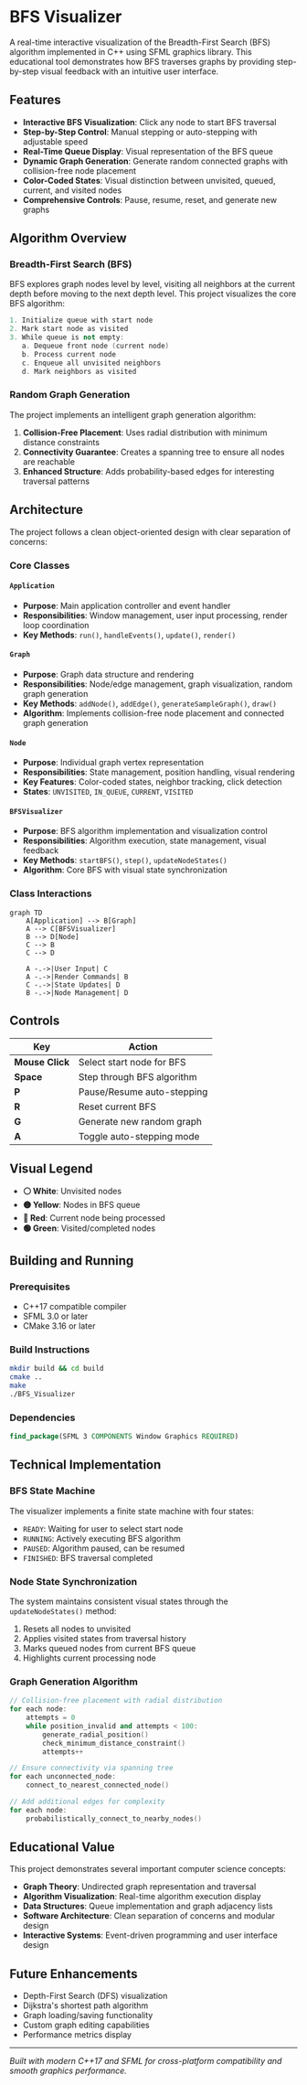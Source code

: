 # BFS Visualizer

A real-time interactive visualization of the Breadth-First Search (BFS) algorithm implemented in C++ using SFML graphics library. This educational tool demonstrates how BFS traverses graphs by providing step-by-step visual feedback with an intuitive user interface.

## Features

- **Interactive BFS Visualization**: Click any node to start BFS traversal
- **Step-by-Step Control**: Manual stepping or auto-stepping with adjustable speed
- **Real-Time Queue Display**: Visual representation of the BFS queue
- **Dynamic Graph Generation**: Generate random connected graphs with collision-free node placement
- **Color-Coded States**: Visual distinction between unvisited, queued, current, and visited nodes
- **Comprehensive Controls**: Pause, resume, reset, and generate new graphs

## Algorithm Overview

### Breadth-First Search (BFS)

BFS explores graph nodes level by level, visiting all neighbors at the current depth before moving to the next depth level. This project visualizes the core BFS algorithm:

```cpp
1. Initialize queue with start node
2. Mark start node as visited
3. While queue is not empty:
   a. Dequeue front node (current node)
   b. Process current node
   c. Enqueue all unvisited neighbors
   d. Mark neighbors as visited
```

### Random Graph Generation

The project implements an intelligent graph generation algorithm:

1. **Collision-Free Placement**: Uses radial distribution with minimum distance constraints
2. **Connectivity Guarantee**: Creates a spanning tree to ensure all nodes are reachable
3. **Enhanced Structure**: Adds probability-based edges for interesting traversal patterns

## Architecture

The project follows a clean object-oriented design with clear separation of concerns:

### Core Classes

#### `Application`

- **Purpose**: Main application controller and event handler
- **Responsibilities**: Window management, user input processing, render loop coordination
- **Key Methods**: `run()`, `handleEvents()`, `update()`, `render()`

#### `Graph`

- **Purpose**: Graph data structure and rendering
- **Responsibilities**: Node/edge management, graph visualization, random graph generation
- **Key Methods**: `addNode()`, `addEdge()`, `generateSampleGraph()`, `draw()`
- **Algorithm**: Implements collision-free node placement and connected graph generation

#### `Node`

- **Purpose**: Individual graph vertex representation
- **Responsibilities**: State management, position handling, visual rendering
- **Key Features**: Color-coded states, neighbor tracking, click detection
- **States**: `UNVISITED`, `IN_QUEUE`, `CURRENT`, `VISITED`

#### `BFSVisualizer`

- **Purpose**: BFS algorithm implementation and visualization control
- **Responsibilities**: Algorithm execution, state management, visual feedback
- **Key Methods**: `startBFS()`, `step()`, `updateNodeStates()`
- **Algorithm**: Core BFS with visual state synchronization

### Class Interactions

```mermaid
graph TD
    A[Application] --> B[Graph]
    A --> C[BFSVisualizer]
    B --> D[Node]
    C --> B
    C --> D

    A -.->|User Input| C
    A -.->|Render Commands| B
    C -.->|State Updates| D
    B -.->|Node Management| D
```

## Controls

| Key             | Action                     |
| --------------- | -------------------------- |
| **Mouse Click** | Select start node for BFS  |
| **Space**       | Step through BFS algorithm |
| **P**           | Pause/Resume auto-stepping |
| **R**           | Reset current BFS          |
| **G**           | Generate new random graph  |
| **A**           | Toggle auto-stepping mode  |

## Visual Legend

- **⚪ White**: Unvisited nodes
- **🟡 Yellow**: Nodes in BFS queue
- **🔴 Red**: Current node being processed
- **🟢 Green**: Visited/completed nodes

## Building and Running

### Prerequisites

- C++17 compatible compiler
- SFML 3.0 or later
- CMake 3.16 or later

### Build Instructions

```bash
mkdir build && cd build
cmake ..
make
./BFS_Visualizer
```

### Dependencies

```cmake
find_package(SFML 3 COMPONENTS Window Graphics REQUIRED)
```

## Technical Implementation

### BFS State Machine

The visualizer implements a finite state machine with four states:

- `READY`: Waiting for user to select start node
- `RUNNING`: Actively executing BFS algorithm
- `PAUSED`: Algorithm paused, can be resumed
- `FINISHED`: BFS traversal completed

### Node State Synchronization

The system maintains consistent visual states through the `updateNodeStates()` method:

1. Resets all nodes to unvisited
2. Applies visited states from traversal history
3. Marks queued nodes from current BFS queue
4. Highlights current processing node

### Graph Generation Algorithm

```cpp
// Collision-free placement with radial distribution
for each node:
    attempts = 0
    while position_invalid and attempts < 100:
        generate_radial_position()
        check_minimum_distance_constraint()
        attempts++

// Ensure connectivity via spanning tree
for each unconnected_node:
    connect_to_nearest_connected_node()

// Add additional edges for complexity
for each node:
    probabilistically_connect_to_nearby_nodes()
```

## Educational Value

This project demonstrates several important computer science concepts:

- **Graph Theory**: Undirected graph representation and traversal
- **Algorithm Visualization**: Real-time algorithm execution display
- **Data Structures**: Queue implementation and graph adjacency lists
- **Software Architecture**: Clean separation of concerns and modular design
- **Interactive Systems**: Event-driven programming and user interface design

## Future Enhancements

- Depth-First Search (DFS) visualization
- Dijkstra's shortest path algorithm
- Graph loading/saving functionality
- Custom graph editing capabilities
- Performance metrics display

---

_Built with modern C++17 and SFML for cross-platform compatibility and smooth graphics performance._
